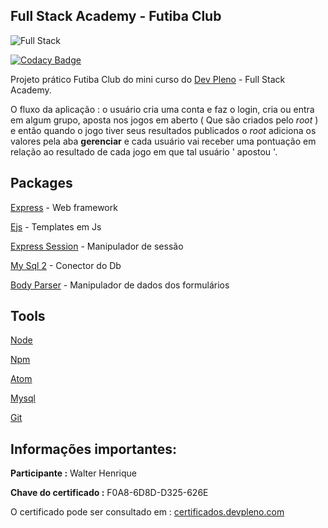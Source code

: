 
## Full Stack Academy - Futiba Club

![Full Stack](https://i.imgur.com/jLsC6sb.png)

[![Codacy Badge](https://api.codacy.com/project/badge/Grade/a39b736b794d41ffb7b586c059db013d)](https://www.codacy.com/app/Sphinxs/Futiba?utm_source=github.com&amp;utm_medium=referral&amp;utm_content=Sphinxs/Futiba&amp;utm_campaign=Badge_Grade)

Projeto prático Futiba Club do mini curso do [Dev Pleno](https://www.devpleno.com/fullstackacademy/) - Full Stack Academy.

O fluxo da aplicação : o usuário cria uma conta e faz o login, cria ou entra em algum grupo, aposta nos jogos em aberto ( Que são criados pelo *root* ) e então quando o jogo tiver seus resultados publicados o *root* adiciona os valores pela aba **gerenciar** e cada usuário vai receber uma pontuação em relação ao resultado de cada jogo em que tal usuário ' apostou '.

## Packages

[Express](https://www.npmjs.com/package/express) - Web framework

[Ejs](https://www.npmjs.com/package/ejs) - Templates em Js

[Express Session](https://www.npmjs.com/package/express-session) - Manipulador de sessão

[My Sql 2](https://www.npmjs.com/package/mysql2) - Conector do Db

[Body Parser](https://www.npmjs.com/package/body-parser) - Manipulador de dados dos formulários


## Tools

[Node](https://nodejs.org/en/)

[Npm](https://www.npmjs.com)

[Atom](https://atom.io)

[Mysql](https://www.mysql.com)

[Git](https://git-scm.com)


## Informações importantes:

**Participante :** Walter Henrique

**Chave do certificado :** F0A8-6D8D-D325-626E

O certificado pode ser consultado em : [certificados.devpleno.com](certificados.devpleno.com)
